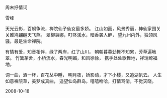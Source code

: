 周末抒情词

雪峰


天光云影，百舸争流，禅院仙子仙女最多娇。
江山如画，风景秀丽，神仙家园关关雎鸠翩翩天飞燕。
翠柳袅娜，叮咚溪水，暗香袭人醉，
望九州内外，独领风骚，最是生命禅院。

有情有爱，知音相伴，绿了两岸，红了山川，
朝朝暮暮劲舞不知累，芳草遍地翠。
竹篱茅舍，小桥流水，春光明媚，和风徐徐，
携手处处歌舞地，祥瑞缭福地。

词一曲，酒一杯，百花丛中睡，
明月夜，娇影动，才下小楼，又追湖帆去。
人生如意禅院草，美梦成真曲，
遥望仙岛群岛，嘻嘻哈哈，打情骂俏，不觉天晓。

2008-10-18



